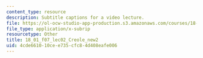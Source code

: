 ```yaml
---
content_type: resource
description: Subtitle captions for a video lecture.
file: https://ol-ocw-studio-app-production.s3.amazonaws.com/courses/18-01-single-variable-calculus-fall-2006/4cde661010cee735cfc84d408eafe006_18_01_f07_lec02_Creole_new2.srt
file_type: application/x-subrip
resourcetype: Other
title: 18_01_f07_lec02_Creole_new2
uid: 4cde6610-10ce-e735-cfc8-4d408eafe006
---
```

